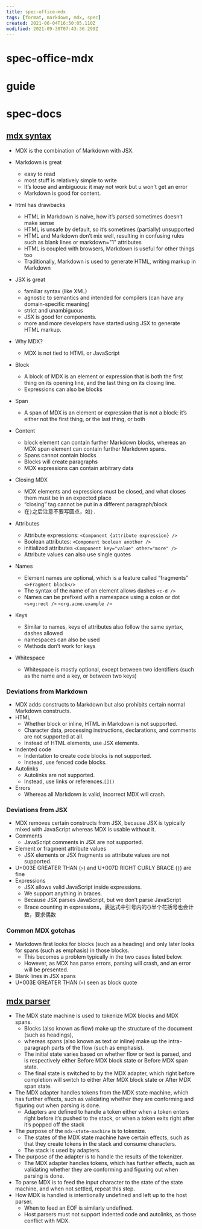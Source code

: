 ```yaml
---
title: spec-office-mdx
tags: [format, markdown, mdx, spec]
created: 2021-06-04T16:50:05.110Z
modified: 2021-09-30T07:43:36.299Z
---
```


# spec-office-mdx

# guide

# spec-docs

## [mdx syntax](https://github.com/micromark/mdx-state-machine)

- MDX is the combination of Markdown with JSX.
- Markdown is great
  - easy to read
  - most stuff is relatively simple to write
  - It’s loose and ambiguous: it may not work but u won't get an error
  - Markdown is good for content.
- html has drawbacks
  - HTML in Markdown is naive, how it’s parsed sometimes doesn’t make sense
  - HTML is unsafe by default, so it’s sometimes (partially) unsupported
  - HTML and Markdown don’t mix well, resulting in confusing rules such as blank lines or markdown="1" attributes
  - HTML is coupled with browsers, Markdown is useful for other things too
  - Traditionally, Markdown is used to generate HTML, writing markup in Markdown
- JSX is great
  - familiar syntax (like XML)
  - agnostic to semantics and intended for compilers (can have any domain-specific meaning)
  - strict and unambiguous 
  - JSX is good for components.
  - more and more developers have started using JSX to generate HTML markup.
- Why MDX?
  - MDX is not tied to HTML or JavaScript

- Block
  - A block of MDX is an element or expression that is both the first thing on its opening line, and the last thing on its closing line.
  - Expressions can also be blocks
- Span
  - A span of MDX is an element or expression that is not a block: it’s either not the first thing, or the last thing, or both
- Content
  - block element can contain further Markdown blocks, whereas an MDX span element can contain further Markdown spans.
  - Spans cannot contain blocks
  - Blocks will create paragraphs
  - MDX expressions can contain arbitrary data
- Closing MDX
  - MDX elements and expressions must be closed, and what closes them must be in an expected place
  - “closing” tag cannot be put in a different paragraph/block
  - 在`}`之后注意不要写圆点，如`}.`
- Attributes
  - Attribute expressions: `<Component {attribute expression} />`
  - Boolean attributes: `<Component boolean another />`
  - initialized attributes `<Component key="value" other="more" />`
  - Attribute values can also use single quotes
- Names
  - Element names are optional, which is a feature called “fragments” `<>Fragment block</>`
  - The syntax of the name of an element allows dashes `<c-d />`
  - Names can be prefixed with a namespace using a colon or dot `<svg:rect />` `<org.acme.example />`
- Keys
  - Similar to names, keys of attributes also follow the same syntax, dashes allowed
  - namespaces can also be used
  - Methods don’t work for keys
- Whitespace
  - Whitespace is mostly optional, except between two identifiers (such as the name and a key, or between two keys)

### Deviations from Markdown

- MDX adds constructs to Markdown but also prohibits certain normal Markdown constructs.
- HTML
  - Whether block or inline, HTML in Markdown is not supported.
  - Character data, processing instructions, declarations, and comments are not supported at all. 
  - Instead of HTML elements, use JSX elements.
- Indented code
  - Indentation to create code blocks is not supported. 
  - Instead, use fenced code blocks.
- Autolinks
  - Autolinks are not supported. 
  - Instead, use links or references.`[]()`
- Errors
  - Whereas all Markdown is valid, incorrect MDX will crash.

### Deviations from JSX

- MDX removes certain constructs from JSX, because JSX is typically mixed with JavaScript whereas MDX is usable without it.
- Comments
  - JavaScript comments in JSX are not supported.
- Element or fragment attribute values
  - JSX elements or JSX fragments as attribute values are not supported.
- U+003E GREATER THAN (`>`) and U+007D RIGHT CURLY BRACE (`}`) are fine
- Expressions
  - JSX allows valid JavaScript inside expressions. 
  - We support anything in braces.
  - Because JSX parses JavaScript, but we don’t parse JavaScript
  - Brace counting in expressions，表达式中引号内的{}半个花括号也会计数，要求偶数

### Common MDX gotchas

- Markdown first looks for blocks (such as a heading) and only later looks for spans (such as emphasis) in those blocks.
  - This becomes a problem typically in the two cases listed below. 
  - However, as MDX has parse errors, parsing will crash, and an error will be presented.
- Blank lines in JSX spans
- U+003E GREATER THAN (`>`) seen as block quote

## [mdx parser](https://github.com/micromark/mdx-state-machine)

- The MDX state machine is used to tokenize MDX blocks and MDX spans. 
  - Blocks (also known as flow) make up the structure of the document (such as headings), 
  - whereas spans (also known as text or inline) make up the intra-paragraph parts of the flow (such as emphasis).
  - The initial state varies based on whether flow or text is parsed, and is respectively either Before MDX block state or Before MDX span state.
  - The final state is switched to by the MDX adapter, which right before completion will switch to either After MDX block state or After MDX span state.
- The MDX adapter handles tokens from the MDX state machine, which has further effects, such as validating whether they are conforming and figuring out when parsing is done.
  - Adapters are defined to handle a token either when a token enters right before it’s pushed to the stack, or when a token exits right after it’s popped off the stack
- The purpose of the `mdx-state-machine` is to tokenize.
  - The states of the MDX state machine have certain effects, such as that they create tokens in the stack and consume characters. 
  - The stack is used by adapters.
- The purpose of the adapter is to handle the results of the tokenizer.
  - The MDX adapter handles tokens, which has further effects, such as validating whether they are conforming and figuring out when parsing is done.
- To parse MDX is to feed the input character to the state of the state machine, and when not settled, repeat this step.
- How MDX is handled is intentionally undefined and left up to the host parser. 
  - When to feed an EOF is similarly undefined.
  - Host parsers must not support indented code and autolinks, as those conflict with MDX.
